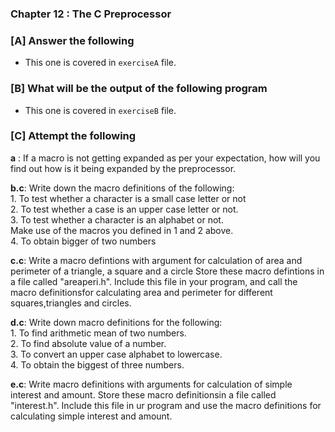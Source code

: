 ### Chapter 12 : The C Preprocessor

### [A] Answer the following

- This one is covered in `exerciseA` file.

### [B] What will be the output of the following program

- This one is covered in `exerciseB` file.

### [C] Attempt the following

**a** : If a macro is not getting expanded as per your expectation, how
will you find out how is it being expanded by the preprocessor.

**b.c**: Write down the macro definitions of the following:  
	 1. To test whether a character is a small case letter or not   
	 2. To test whether a case is an upper case letter or not.     
	 3. To test whether a character is an alphabet or not.  
	    Make use of the macros you defined in 1 and 2 above.   
	 4. To obtain bigger of two numbers  

**c.c**: Write a macro defintions with argument for calculation
of area and perimeter of a triangle, a square and a circle Store 
these macro defintions in a file called "areaperi.h". Include this 
file in your program, and call the macro definitionsfor calculating 
area and perimeter for different squares,triangles and circles.

**d.c**: Write down macro definitions for the following:  
	 1. To find arithmetic mean of two numbers.  
	 2. To find absolute value of a number.  	
	 3. To convert an upper case alphabet to lowercase.  
	 4. To obtain the biggest of three numbers.  

**e.c**: Write macro definitions with arguments for calculation of simple 
interest and amount. Store these macro definitionsin a file called "interest.h".
Include this file in ur program and use the macro definitions for calculating 
simple interest and amount.

